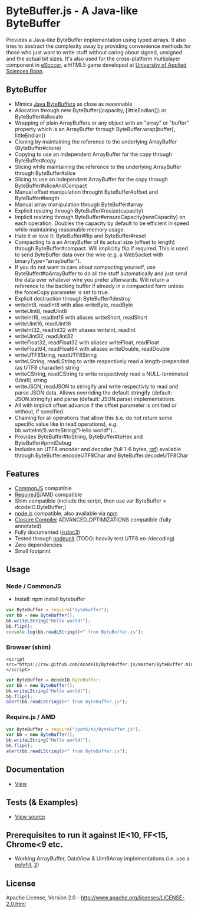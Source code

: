 ByteBuffer.js - A Java-like ByteBuffer
======================================
Provides a Java-like ByteBuffer implementation using typed arrays. It also tries to abstract the complexity away by
providing convenience methods for those who just want to write stuff without caring about signed, unsigned and the
actual bit sizes. It's also used for the cross-platform multiplayer component in [eSoccer](http://www.esoccer.me),
a HTML5 game developed at [University of Applied Sciences Bonn](http://www.h-brs.de).

ByteBuffer
----------
* Mimics [Java ByteBuffers](http://docs.oracle.com/javase/1.5.0/docs/api/java/nio/ByteBuffer.html) as close as reasonable
* Allocation through new ByteBuffer([capacity, [littleEndian]]) or ByteBuffer#allocate
* Wrapping of plain ArrayBuffers or any object with an "array" or "buffer" property which is an ArrayBuffer
  through ByteBuffer.wrap(buffer[, littleEndian])
* Cloning by maintaining the reference to the underlying ArrayBuffer (ByteBuffer#clone)
* Copying to use an independent ArrayBuffer for the copy through ByteBuffer#copy
* Slicing while maintaining the reference to the underlying ArrayBuffer through ByteBuffer#slice
* Slicing to use an independent ArrayBuffer for the copy through ByteBuffer#sliceAndCompact
* Manual offset manipulation throught ByteBuffer#offset and ByteBuffer#length
* Manual array manipulation through ByteBuffer#array
* Explicit resizing through ByteBuffer#resize(capacity)
* Implicit resizing through ByteBuffer#ensureCapacity(newCapacity) on each operation. Doubles the capacity by default
  to be efficient in speed while maintaining reasonable memory usage.
* Hate it or love it: ByteBuffer#flip and ByteBuffer#reset
* Compacting to a an ArrayBuffer of its actual size (offset to length) through ByteBuffer#compact. Will implicitly flip
  if required. This is used to send ByteBuffer data over the wire (e.g. a WebSocket with binaryType="arraybuffer").
* If you do not want to care about compacting yourself, use ByteBuffer#toArrayBuffer to do all the stuff automatically
  and just send the data over whatever wire you prefer afterwards. Will return a reference to the backing buffer if
  already in a compacted form unless the forceCopy parameter is set to true.
* Explicit destruction through ByteBuffer#destroy
* writeInt8, readInt8 with alias writeByte, readByte
* writeUint8, readUint8
* writeInt16, readInt16 with aliases writeShort, readShort
* writeUint16, readUint16
* writeInt32, readInt32 with aliases writeInt, readInt
* writeUint32, readUint32
* writeFloat32, readFloat32 with aliases writeFloat, readFloat
* writeFloat64, readFloat64 with aliases writeDouble, readDouble
* writeUTF8String, readUTF8String
* writeLString, readLString to write respectively read a length-prepended (as UTF8 character) string
* writeCString, readCString to write respectively read a NULL-terminated (Uint8) string
* writeJSON, readJSON to stringify and write respectivly to read and parse JSON data. Allows overriding the default
  stringify (default: JSON.stringify) and parse (default: JSON.parse) implementations.
* All with implicit offset advance if the offset parameter is omitted or without, if specified.
* Chaining for all operations that allow this (i.e. do not return some specific value like in read operations), e.g.
  bb.writeInt(1).writeString("Hello world!")...
* Provides ByteBuffer#toString, ByteBuffer#toHex and ByteBuffer#printDebug
* Includes an UTF8 encoder and decoder (full 1-6 bytes, [ref](http://en.wikipedia.org/wiki/UTF-8#Description)) available
  through ByteBuffer.encodeUTF8Char and ByteBuffer.decodeUTF8Char
  
Features
--------
* [CommonJS](http://www.commonjs.org/) compatible
* [RequireJS](http://requirejs.org/)/AMD compatible
* Shim compatible (include the script, then use var ByteBuffer = dcodeIO.ByteBuffer;)
* [node.js](http://nodejs.org) compatible, also available via [npm](https://npmjs.org/package/bytebuffer)
* [Closure Compiler](https://developers.google.com/closure/compiler/) ADVANCED_OPTIMIZATIONS compatible (fully annotated)
* Fully documented ([jsdoc3](https://github.com/jsdoc3/jsdoc))
* Tested through [nodeunit](https://github.com/caolan/nodeunit) (TODO: heavily test UTF8 en-/decoding)
* Zero dependencies
* Small footprint

Usage
-----
### Node / CommonJS ###
* Install: npm install bytebuffer

```javascript
var ByteBuffer = require("bytebuffer");
var bb = new ByteBuffer();
bb.writeLString("Hello world!");
bb.flip();
console.log(bb.readLString()+" from ByteBuffer.js");
```

### Browser (shim) ###

```
<script src="https://raw.github.com/dcodeIO/ByteBuffer.js/master/ByteBuffer.min.js"></script>
```

```javascript
var ByteBuffer = dcodeIO.ByteBuffer;
var bb = new ByteBuffer();
bb.writeLString("Hello world!");
bb.flip();
alert(bb.readLString()+" from ByteBuffer.js");
```

### Require.js / AMD ###

```javascript
var ByteBuffer = require("/path/to/ByteBuffer.js");
var bb = new ByteBuffer();
bb.writeLString("Hello world!");
bb.flip();
alert(bb.readLString()+" from ByteBuffer.js");
```

Documentation
-------------
* [View](http://htmlpreview.github.com/?http://github.com/dcodeIO/ByteBuffer.js/master/docs/dcodeIO.ByteBuffer.html)

Tests (& Examples)
------------------
* [View source](https://github.com/dcodeIO/ByteBuffer.js/blob/master/tests/suite.js)

Prerequisites to run it against IE<10, FF<15, Chrome<9 etc.
-----------------------------------------------------------
* Working ArrayBuffer, DataView & Uint8Array implementations (i.e. use a [polyfill](http://www.calormen.com/polyfill/#typedarray), [2](https://github.com/davidflanagan/DataView.js))

License
-------
Apache License, Version 2.0 - http://www.apache.org/licenses/LICENSE-2.0.html